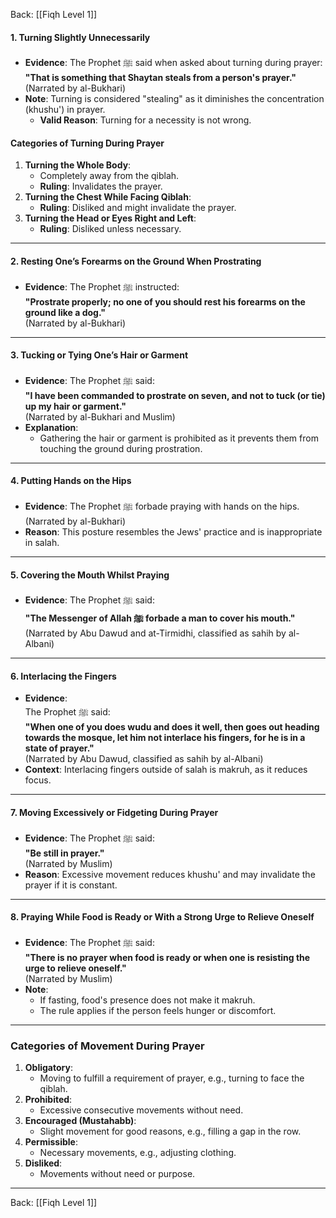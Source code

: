 Back: [[Fiqh Level 1]]

#### **1. Turning Slightly Unnecessarily**
- **Evidence**: The Prophet ﷺ said when asked about turning during prayer:  
  **"That is something that Shaytan steals from a person's prayer."**  
  (Narrated by al-Bukhari)  
- **Note**: Turning is considered "stealing" as it diminishes the concentration (khushu') in prayer.  
  - **Valid Reason**: Turning for a necessity is not wrong.

#### **Categories of Turning During Prayer**
1. **Turning the Whole Body**:  
   - Completely away from the qiblah.  
   - **Ruling**: Invalidates the prayer.  
2. **Turning the Chest While Facing Qiblah**:  
   - **Ruling**: Disliked and might invalidate the prayer.  
3. **Turning the Head or Eyes Right and Left**:  
   - **Ruling**: Disliked unless necessary.

---

#### **2. Resting One’s Forearms on the Ground When Prostrating**
- **Evidence**: The Prophet ﷺ instructed:  
  **"Prostrate properly; no one of you should rest his forearms on the ground like a dog."**  
  (Narrated by al-Bukhari)

---

#### **3. Tucking or Tying One’s Hair or Garment**
- **Evidence**: The Prophet ﷺ said:  
  **"I have been commanded to prostrate on seven, and not to tuck (or tie) up my hair or garment."**  
  (Narrated by al-Bukhari and Muslim)  
- **Explanation**:  
  - Gathering the hair or garment is prohibited as it prevents them from touching the ground during prostration.

---

#### **4. Putting Hands on the Hips**
- **Evidence**: The Prophet ﷺ forbade praying with hands on the hips.  
  (Narrated by al-Bukhari)  
- **Reason**: This posture resembles the Jews' practice and is inappropriate in salah.

---

#### **5. Covering the Mouth Whilst Praying**
- **Evidence**: The Prophet ﷺ said:  
  **"The Messenger of Allah ﷺ forbade a man to cover his mouth."**  
  (Narrated by Abu Dawud and at-Tirmidhi, classified as sahih by al-Albani)

---

#### **6. Interlacing the Fingers**
- **Evidence**:  
  The Prophet ﷺ said:  
  **"When one of you does wudu and does it well, then goes out heading towards the mosque, let him not interlace his fingers, for he is in a state of prayer."**  
  (Narrated by Abu Dawud, classified as sahih by al-Albani)  
- **Context**: Interlacing fingers outside of salah is makruh, as it reduces focus.

---

#### **7. Moving Excessively or Fidgeting During Prayer**
- **Evidence**: The Prophet ﷺ said:  
  **"Be still in prayer."**  
  (Narrated by Muslim)  
- **Reason**: Excessive movement reduces khushu' and may invalidate the prayer if it is constant.

---

#### **8. Praying While Food is Ready or With a Strong Urge to Relieve Oneself**
- **Evidence**: The Prophet ﷺ said:  
  **"There is no prayer when food is ready or when one is resisting the urge to relieve oneself."**  
  (Narrated by Muslim)  
- **Note**:  
  - If fasting, food's presence does not make it makruh.  
  - The rule applies if the person feels hunger or discomfort.

---

### **Categories of Movement During Prayer**
1. **Obligatory**:  
   - Moving to fulfill a requirement of prayer, e.g., turning to face the qiblah.  
2. **Prohibited**:  
   - Excessive consecutive movements without need.  
3. **Encouraged (Mustahabb)**:  
   - Slight movement for good reasons, e.g., filling a gap in the row.  
4. **Permissible**:  
   - Necessary movements, e.g., adjusting clothing.  
5. **Disliked**:  
   - Movements without need or purpose.  

--- 
Back: [[Fiqh Level 1]]